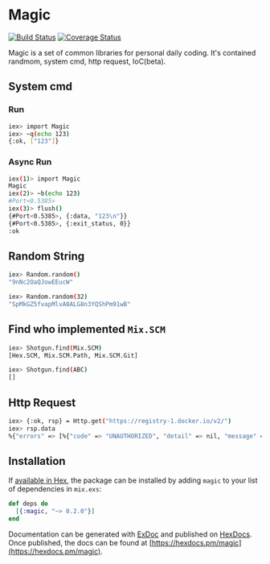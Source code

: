 # Magic


[![Build Status](https://travis-ci.org/pivstone/Magic.svg?branch=master)](https://travis-ci.org/pivstone/Magic)
[![Coverage Status](https://coveralls.io/repos/github/pivstone/Magic/badge.svg?branch=master)](https://coveralls.io/github/pivstone/Magic?branch=master)

Magic is a set of common libraries for personal daily coding. 
It's contained randmom, system cmd, http request, IoC(beta).


## System cmd

### Run

```sh
iex> import Magic
iex> ~q(echo 123)
{:ok, ["123"]}
```

### Async Run
```sh
iex(1)> import Magic
Magic
iex(2)> ~b(echo 123)
#Port<0.5385>
iex(3)> flush()
{#Port<0.5385>, {:data, "123\n"}}
{#Port<0.5385>, {:exit_status, 0}}
:ok
```

## Random String

```sh
iex> Random.random()
"9nNc2OaQJowEEucW"

iex> Random.random(32)
"SpMkGZ5fvapMlvA8ALG8n3YQShPm91wB"
```

## Find who implemented `Mix.SCM`

```sh
iex> Shotgun.find(Mix.SCM)
[Hex.SCM, Mix.SCM.Path, Mix.SCM.Git]

iex> Shotgun.find(ABC)
[]
```

## Http Request

```sh
iex> {:ok, rsp} = Http.get("https://registry-1.docker.io/v2/")
iex> rsp.data
%{"errors" => [%{"code" => "UNAUTHORIZED", "detail" => nil, "message" => "authentication required"}]}
```

## Installation

If [available in Hex](https://hex.pm/docs/publish), the package can be installed
by adding `magic` to your list of dependencies in `mix.exs`:

```elixir
def deps do
  [{:magic, "~> 0.2.0"}]
end
```

Documentation can be generated with [ExDoc](https://github.com/elixir-lang/ex_doc)
and published on [HexDocs](https://hexdocs.pm). Once published, the docs can
be found at [https://hexdocs.pm/magic](https://hexdocs.pm/magic).

